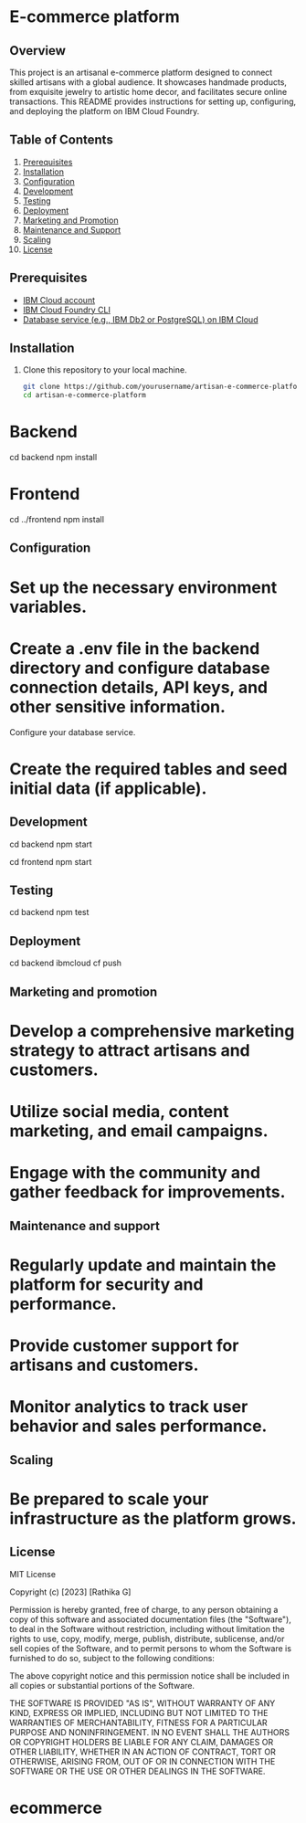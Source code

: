 # E-commerce platform
  ## Overview
This project is an artisanal e-commerce platform designed to connect skilled artisans with a global audience. It showcases handmade products, from exquisite jewelry to artistic home decor, and facilitates secure online transactions. This README provides instructions for setting up, configuring, and deploying the platform on IBM Cloud Foundry.

## Table of Contents
1. [Prerequisites](#prerequisites)
2. [Installation](#installation)
3. [Configuration](#configuration)
4. [Development](#development)
5. [Testing](#testing)
6. [Deployment](#deployment)
7. [Marketing and Promotion](#marketing-and-promotion)
8. [Maintenance and Support](#maintenance-and-support)
9. [Scaling](#scaling)
10. [License](#license)

## Prerequisites
- [IBM Cloud account](https://cloud.ibm.com/)
- [IBM Cloud Foundry CLI](https://cloud.ibm.com/clis/ibm-cloud-cli)
- [Database service (e.g., IBM Db2 or PostgreSQL) on IBM Cloud](https://cloud.ibm.com/catalog/services/databases-for-postgresql)


## Installation
1. Clone this repository to your local machine.
   ```bash
   git clone https://github.com/yourusername/artisan-e-commerce-platform.git
   cd artisan-e-commerce-platform
# Backend
cd backend
npm install

# Frontend
cd ../frontend
npm install

## Configuration
# Set up the necessary environment variables.

# Create a .env file in the backend directory and configure database connection details, API keys, and other sensitive information.
Configure your database service.

# Create the required tables and seed initial data (if applicable).


## Development

cd backend
npm start

cd frontend
npm start

## Testing
cd backend
npm test

## Deployment
cd backend
ibmcloud cf push

## Marketing and promotion
# Develop a comprehensive marketing strategy to attract artisans and customers.
# Utilize social media, content marketing, and email campaigns.
# Engage with the community and gather feedback for improvements.

## Maintenance and support
# Regularly update and maintain the platform for security and performance.
# Provide customer support for artisans and customers.
# Monitor analytics to track user behavior and sales performance.

## Scaling
# Be prepared to scale your infrastructure as the platform grows.

## License

MIT License

Copyright (c) [2023] [Rathika G]

Permission is hereby granted, free of charge, to any person obtaining a copy
of this software and associated documentation files (the "Software"), to deal
in the Software without restriction, including without limitation the rights
to use, copy, modify, merge, publish, distribute, sublicense, and/or sell
copies of the Software, and to permit persons to whom the Software is
furnished to do so, subject to the following conditions:

The above copyright notice and this permission notice shall be included in all
copies or substantial portions of the Software.

THE SOFTWARE IS PROVIDED "AS IS", WITHOUT WARRANTY OF ANY KIND, EXPRESS OR
IMPLIED, INCLUDING BUT NOT LIMITED TO THE WARRANTIES OF MERCHANTABILITY,
FITNESS FOR A PARTICULAR PURPOSE AND NONINFRINGEMENT. IN NO EVENT SHALL THE
AUTHORS OR COPYRIGHT HOLDERS BE LIABLE FOR ANY CLAIM, DAMAGES OR OTHER
LIABILITY, WHETHER IN AN ACTION OF CONTRACT, TORT OR OTHERWISE, ARISING FROM,
OUT OF OR IN CONNECTION WITH THE SOFTWARE OR THE USE OR OTHER DEALINGS IN THE
SOFTWARE.
# ecommerce
